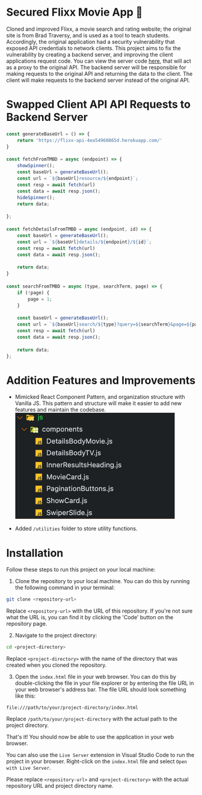 # Secured Flixx Movie App 🍿

Cloned and improved Flixx, a movie search and rating website; the original site is from Brad Traversy, and is used as a tool to teach students. Accordingly, the original application had a security vulnerability that exposed API credentials to network clients. This project aims to fix the vulnerability by creating a backend server, and improving the client applications request code. You can view the server code [here](https://github.com/fidotheprince/flixx-api), that will act as a proxy to the original API. The backend server will be responsible for making requests to the original API and returning the data to the client. The client will make requests to the backend server instead of the original API.

# Swapped Client API API Requests to Backend Server

```js
const generateBaseUrl = () => {
    return 'https://flixx-api-4ea54960865d.herokuapp.com/'
}

const fetchFromTMBD = async (endpoint) => {
    showSpinner(); 
    const baseUrl = generateBaseUrl();
    const url = `${baseUrl}resource/${endpoint}`;
    const resp = await fetch(url)
    const data = await resp.json();
    hideSpinner();
    return data;

};

const fetchDetailsFromTMBD = async (endpoint, id) => {
    const baseUrl = generateBaseUrl();
    const url = `${baseUrl}details/${endpoint}/${id}`;
    const resp = await fetch(url)
    const data = await resp.json();

    return data;
}

const searchFromTMBD = async (type, searchTerm, page) => {    
    if (!page) {
        page = 1;
    }

    const baseUrl = generateBaseUrl();
    const url = `${baseUrl}search/${type}?query=${searchTerm}&page=${page}`;
    const resp = await fetch(url)
    const data = await resp.json();

    return data;
};
```

# Addition Features and Improvements

- Mimicked React Component Pattern, and organization structure with Vanilla JS. This pattern and structure will make it easier to add new features and maintain the codebase.
    ![Component Folder Structure](./documents/Screenshot%202024-05-02%20at%204.49.52%20PM.png)

- Added `/utilities` folder to store utility functions.

# Installation

Follow these steps to run this project on your local machine:

1. Clone the repository to your local machine. You can do this by running the following command in your terminal:

```bash
git clone <repository-url>
```

Replace `<repository-url>` with the URL of this repository. If you're not sure what the URL is, you can find it by clicking the 'Code' button on the repository page.

2. Navigate to the project directory:

```bash
cd <project-directory>
```

Replace `<project-directory>` with the name of the directory that was created when you cloned the repository.

3. Open the `index.html` file in your web browser. You can do this by double-clicking the file in your file explorer or by entering the file URL in your web browser's address bar. The file URL should look something like this:

```
file:///path/to/your/project-directory/index.html
```
Replace `/path/to/your/project-directory` with the actual path to the project directory.

That's it! You should now be able to use the application in your web browser.

You can also use the `Live Server` extension in Visual Studio Code to run the project in your browser. Right-click on the `index.html` file and select `Open with Live Server`.

Please replace `<repository-url>` and `<project-directory>` with the actual repository URL and project directory name.
